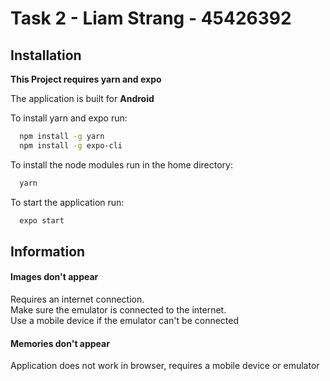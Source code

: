 # Task 2 - Liam Strang - 45426392

## Installation

**This Project requires yarn and expo**

The application is built for **Android**

To install yarn and expo run:

```bash
  npm install -g yarn
  npm install -g expo-cli
```

To install the node modules run in the home directory:

```bash
  yarn
```

To start the application run:

```bash
  expo start
```

## Information

#### **Images don't appear**

Requires an internet connection. \
Make sure the emulator is connected to the internet. \
Use a mobile device if the emulator can't be connected

#### **Memories don't appear**

Application does not work in browser, requires a mobile device or emulator
